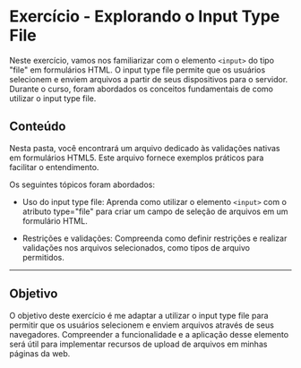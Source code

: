 # Exercício - Explorando o Input Type File

Neste exercício, vamos nos familiarizar com o elemento `<input>` do tipo "file" em formulários HTML. O input type file permite que os usuários selecionem e enviem arquivos a partir de seus dispositivos para o servidor. Durante o curso, foram abordados os conceitos fundamentais de como utilizar o input type file.

## Conteúdo
Nesta pasta, você encontrará um arquivo dedicado às validações nativas em formulários HTML5. Este arquivo fornece exemplos práticos para facilitar o entendimento.

Os seguintes tópicos foram abordados:

- Uso do input type file: Aprenda como utilizar o elemento `<input>` com o atributo type="file" para criar um campo de seleção de arquivos em um formulário HTML.


- Restrições e validações: Compreenda como definir restrições e realizar validações nos arquivos selecionados, como tipos de arquivo permitidos.

---

## Objetivo
O objetivo deste exercício é me adaptar a utilizar o input type file para permitir que os usuários selecionem e enviem arquivos através de seus navegadores. Compreender a funcionalidade e a aplicação desse elemento será útil para implementar recursos de upload de arquivos em minhas páginas da web.